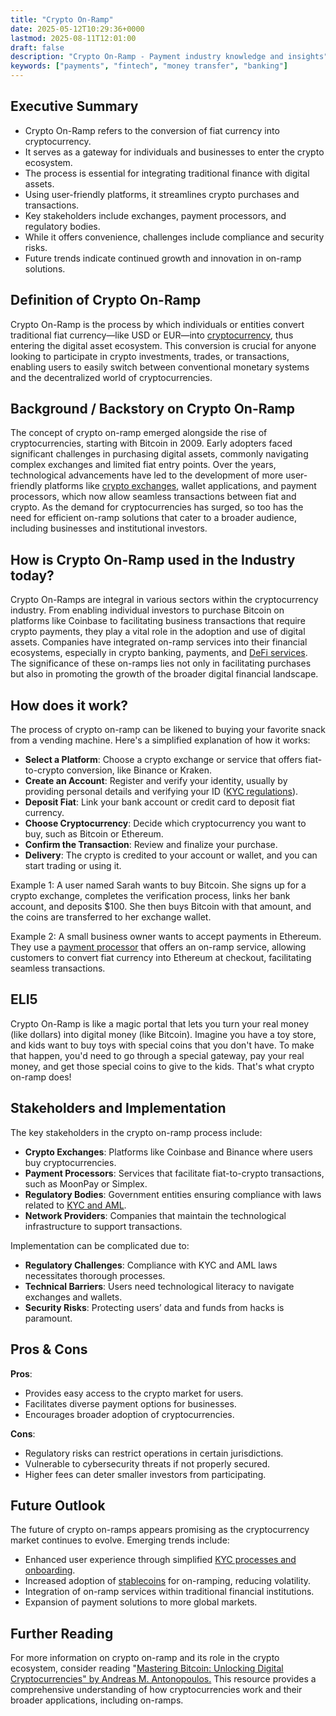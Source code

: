 ```yaml
---
title: "Crypto On-Ramp"
date: 2025-05-12T10:29:36+0000
lastmod: 2025-08-11T12:01:00
draft: false
description: "Crypto On-Ramp - Payment industry knowledge and insights"
keywords: ["payments", "fintech", "money transfer", "banking"]
---
```


## Executive Summary

- Crypto On-Ramp refers to the conversion of fiat currency into cryptocurrency.
- It serves as a gateway for individuals and businesses to enter the crypto ecosystem.
- The process is essential for integrating traditional finance with digital assets.
- Using user-friendly platforms, it streamlines crypto purchases and transactions.
- Key stakeholders include exchanges, payment processors, and regulatory bodies.
- While it offers convenience, challenges include compliance and security risks.
- Future trends indicate continued growth and innovation in on-ramp solutions.

## Definition of Crypto On-Ramp
Crypto On-Ramp is the process by which individuals or entities convert traditional fiat currency—like USD or EUR—into [cryptocurrency](https://faisalkhanllc.xyz/resources/payments-wiki/c/cryptocurrency/), thus entering the digital asset ecosystem. This conversion is crucial for anyone looking to participate in crypto investments, trades, or transactions, enabling users to easily switch between conventional monetary systems and the decentralized world of cryptocurrencies.

## Background / Backstory on Crypto On-Ramp
The concept of crypto on-ramp emerged alongside the rise of cryptocurrencies, starting with Bitcoin in 2009. Early adopters faced significant challenges in purchasing digital assets, commonly navigating complex exchanges and limited fiat entry points. Over the years, technological advancements have led to the development of more user-friendly platforms like [crypto exchanges](https://faisalkhanllc.xyz/resources/payments-wiki/c/cryptocurrency-exchanges/), wallet applications, and payment processors, which now allow seamless transactions between fiat and crypto. As the demand for cryptocurrencies has surged, so too has the need for efficient on-ramp solutions that cater to a broader audience, including businesses and institutional investors.

## How is Crypto On-Ramp used in the Industry today?
Crypto On-Ramps are integral in various sectors within the cryptocurrency industry. From enabling individual investors to purchase Bitcoin on platforms like Coinbase to facilitating business transactions that require crypto payments, they play a vital role in the adoption and use of digital assets. Companies have integrated on-ramp services into their financial ecosystems, especially in crypto banking, payments, and [DeFi services](https://faisalkhanllc.xyz/resources/payments-wiki/d/decentralized-finance-defi/). The significance of these on-ramps lies not only in facilitating purchases but also in promoting the growth of the broader digital financial landscape.

## How does it work?
The process of crypto on-ramp can be likened to buying your favorite snack from a vending machine. Here's a simplified explanation of how it works:

- **Select a Platform**: Choose a crypto exchange or service that offers fiat-to-crypto conversion, like Binance or Kraken.
- **Create an Account**: Register and verify your identity, usually by providing personal details and verifying your ID ([KYC regulations](https://faisalkhanllc.xyz/resources/payments-wiki/k/know-your-customer-kyc/)).
- **Deposit Fiat**: Link your bank account or credit card to deposit fiat currency.
- **Choose Cryptocurrency**: Decide which cryptocurrency you want to buy, such as Bitcoin or Ethereum.
- **Confirm the Transaction**: Review and finalize your purchase.
- **Delivery**: The crypto is credited to your account or wallet, and you can start trading or using it.

Example 1: A user named Sarah wants to buy Bitcoin. She signs up for a crypto exchange, completes the verification process, links her bank account, and deposits $100. She then buys Bitcoin with that amount, and the coins are transferred to her exchange wallet.

Example 2: A small business owner wants to accept payments in Ethereum. They use a [payment processor](https://faisalkhanllc.xyz/resources/payments-wiki/p/payment-processor/) that offers an on-ramp service, allowing customers to convert fiat currency into Ethereum at checkout, facilitating seamless transactions.

## ELI5
Crypto On-Ramp is like a magic portal that lets you turn your real money (like dollars) into digital money (like Bitcoin). Imagine you have a toy store, and kids want to buy toys with special coins that you don't have. To make that happen, you'd need to go through a special gateway, pay your real money, and get those special coins to give to the kids. That's what crypto on-ramp does!

## Stakeholders and Implementation
The key stakeholders in the crypto on-ramp process include:

- **Crypto Exchanges**: Platforms like Coinbase and Binance where users buy cryptocurrencies.
- **Payment Processors**: Services that facilitate fiat-to-crypto transactions, such as MoonPay or Simplex.
- **Regulatory Bodies**: Government entities ensuring compliance with laws related to [KYC and AML](https://faisalkhanllc.xyz/resources/payments-wiki/a/anti-money-laundering-aml/).
- **Network Providers**: Companies that maintain the technological infrastructure to support transactions.

Implementation can be complicated due to:

- **Regulatory Challenges**: Compliance with KYC and AML laws necessitates thorough processes.
- **Technical Barriers**: Users need technological literacy to navigate exchanges and wallets.
- **Security Risks**: Protecting users’ data and funds from hacks is paramount.

## Pros & Cons
**Pros**:

- Provides easy access to the crypto market for users.
- Facilitates diverse payment options for businesses.
- Encourages broader adoption of cryptocurrencies.

**Cons**:

- Regulatory risks can restrict operations in certain jurisdictions.
- Vulnerable to cybersecurity threats if not properly secured.
- Higher fees can deter smaller investors from participating.

## Future Outlook
The future of crypto on-ramps appears promising as the cryptocurrency market continues to evolve. Emerging trends include:

- Enhanced user experience through simplified [KYC processes and onboarding](https://faisalkhanllc.xyz/resources/payments-wiki/o/onboarding/).
- Increased adoption of [stablecoins](https://faisalkhanllc.xyz/resources/payments-wiki/s/what-is-a-stablecoin/) for on-ramping, reducing volatility.
- Integration of on-ramp services within traditional financial institutions.
- Expansion of payment solutions to more global markets.

## Further Reading
For more information on crypto on-ramp and its role in the crypto ecosystem, consider reading "[Mastering Bitcoin: Unlocking Digital Cryptocurrencies" by Andreas M. Antonopoulos.](https://www.goodreads.com/book/show/21820378-mastering-bitcoin) This resource provides a comprehensive understanding of how cryptocurrencies work and their broader applications, including on-ramps.